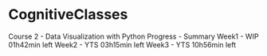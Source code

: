 # CognitiveClasses

Course 2 - Data Visualization with Python
  Progress - Summary
   Week1 - WIP 01h42min left
   Week2 - YTS 03h15min left
   Week3 - YTS 10h56min left

